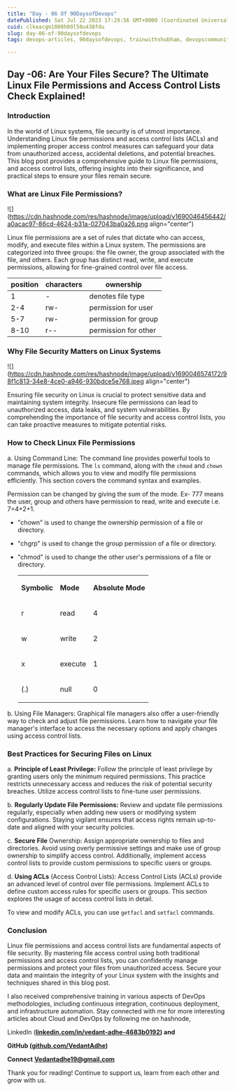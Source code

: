 ```yaml
---
title: "Day - 06 Of 90DaysofDevops"
datePublished: Sat Jul 22 2023 17:29:56 GMT+0000 (Coordinated Universal Time)
cuid: clkeacgm1000h09l50u438fdu
slug: day-06-of-90daysofdevops
tags: devops-articles, 90daysofdevops, trainwithshubham, devopscommunity, trainwithshubham-techwithankush-seekhoaursikhao-twscommunitybuilders-90daysofdevops-connections-growth-community-learning-linkedin-devops-awsdevops-awscloud-awscommunity-aws-docker-dockercontainer-dockerhub-kubernetescluster-kubernetesservices-kubernetes-jenkins-ansible-ansibleautomates-linuxsystemadministration-linuxfoundation-linux-git-github-terraform-grafana-prometheus-cicd-cicdpipelines

---
```


## **Day -06: Are Your Files Secure? The Ultimate Linux File Permissions and Access Control Lists Check Explained!**

### **Introduction**

In the world of Linux systems, file security is of utmost importance. Understanding Linux file permissions and access control lists (ACLs) and implementing proper access control measures can safeguard your data from unauthorized access, accidental deletions, and potential breaches. This blog post provides a comprehensive guide to Linux file permissions, and access control lists, offering insights into their significance, and practical steps to ensure your files remain secure.

### **What are Linux File Permissions?**

![](https://cdn.hashnode.com/res/hashnode/image/upload/v1690046456442/a0acac97-86cd-4624-b31a-027043ba0a26.png align="center")

Linux file permissions are a set of rules that dictate who can access, modify, and execute files within a Linux system. The permissions are categorized into three groups: the file owner, the group associated with the file, and others. Each group has distinct read, write, and execute permissions, allowing for fine-grained control over file access.

| position | characters | ownership |
| --- | --- | --- |
| 1 | \- | denotes file type |
| 2-4 | rw- | permission for user |
| 5-7 | rw- | permission for group |
| 8-10 | r-- | permission for other |

### **Why File Security Matters on Linux Systems**

![](https://cdn.hashnode.com/res/hashnode/image/upload/v1690046574172/98f1c813-34e8-4ce0-a946-930bdce5e768.jpeg align="center")

Ensuring file security on Linux is crucial to protect sensitive data and maintaining system integrity. Insecure file permissions can lead to unauthorized access, data leaks, and system vulnerabilities. By comprehending the importance of file security and access control lists, you can take proactive measures to mitigate potential risks.

### **How to Check Linux File Permissions**

a. Using Command Line: The command line provides powerful tools to manage file permissions. The `ls` command, along with the `chmod` and `chown` commands, which allows you to view and modify file permissions efficiently. This section covers the command syntax and examples.

Permission can be changed by giving the sum of the mode. Ex- 777 means the user, group and others have permission to read, write and execute i.e. 7=4+2+1.

* "chown" is used to change the ownership permission of a file or directory.
    
* "chgrp" is used to change the group permission of a file or directory.
    
* "chmod" is used to change the other user's permissions of a file or directory.
    
    <table><tbody><tr><td colspan="1" rowspan="1"><p><strong>Symbolic</strong></p></td><td colspan="1" rowspan="1"><p><strong>Mode</strong></p></td><td colspan="1" rowspan="1"><p><strong>Absolute Mode</strong></p></td></tr><tr><td colspan="1" rowspan="1"><p>r</p></td><td colspan="1" rowspan="1"><p>read</p></td><td colspan="1" rowspan="1"><p>4</p></td></tr><tr><td colspan="1" rowspan="1"><p>w</p></td><td colspan="1" rowspan="1"><p>write</p></td><td colspan="1" rowspan="1"><p>2</p></td></tr><tr><td colspan="1" rowspan="1"><p>x</p></td><td colspan="1" rowspan="1"><p>execute</p></td><td colspan="1" rowspan="1"><p>1</p></td></tr><tr><td colspan="1" rowspan="1"><p>(.)</p></td><td colspan="1" rowspan="1"><p>null</p></td><td colspan="1" rowspan="1"><p>0</p></td></tr></tbody></table>
    

b. Using File Managers: Graphical file managers also offer a user-friendly way to check and adjust file permissions. Learn how to navigate your file manager's interface to access the necessary options and apply changes using access control lists.

### **Best Practices for Securing Files on Linux**

a. **Principle of Least Privilege:** Follow the principle of least privilege by granting users only the minimum required permissions. This practice restricts unnecessary access and reduces the risk of potential security breaches. Utilize access control lists to fine-tune user permissions.

b. **Regularly Update File Permissions:** Review and update file permissions regularly, especially when adding new users or modifying system configurations. Staying vigilant ensures that access rights remain up-to-date and aligned with your security policies.

c. **Secure File** Ownership: Assign appropriate ownership to files and directories. Avoid using overly permissive settings and make use of group ownership to simplify access control. Additionally, implement access control lists to provide custom permissions to specific users or groups.

d. **Using ACLs** (Access Control Lists): Access Control Lists (ACLs) provide an advanced level of control over file permissions. Implement ACLs to define custom access rules for specific users or groups. This section explores the usage of access control lists in detail.

To view and modify ACLs, you can use `getfacl` and `setfacl` commands.

### **Conclusion**

Linux file permissions and access control lists are fundamental aspects of file security. By mastering file access control using both traditional permissions and access control lists, you can confidently manage permissions and protect your files from unauthorized access. Secure your data and maintain the integrity of your Linux system with the insights and techniques shared in this blog post.

I also received comprehensive training in various aspects of DevOps methodologies, including continuous integration, continuous deployment, and infrastructure automation. Stay connected with me for more interesting articles about Cloud and DevOps by following me on hashnode,

LinkedIn ([**linkedin.com/in/vedant-adhe-4683b0192**](http://linkedin.com/in/vedant-adhe-4683b0192)**) and**

**GitHub (**[**github.com/VedantAdhe**](http://github.com/VedantAdhe)**)**

**Connect** [**Vedantadhe19@gmail.com**](mailto:Vedantadhe19@gmail.com)

Thank you for reading! Continue to support us, learn from each other and grow with us.